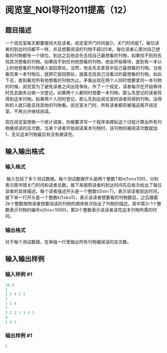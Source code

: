 # 阅览室_NOI导刊2011提高（12）

## 题目描述

一个阅览室每天都要接待大批读者。阅览室开门时间是O，关门时间是T。每位读者的到达时间都不一样，并且想要阅读的刊物不超过5本。每位读者心里对自己想看的刊物都有一个排位，到达之后他会先去找自己最想看的刊物，如果找不到则去找其次想看的刊物。如果找不到任何他想看的刊物，他会开始等待，直到有一本以上的他想看的刊物被人放回原处。当然，他会先去拿其中自己最想看的刊物。当他看完某一本刊物后，就把它放回原处，接着去找自己没看过的最想看的刊物。如此下去，直到看完所有他想看的刊物为止。矛盾出现在两个人同时想要拿同一本刊物的时候。阅览室为了避免读者之间出现争执，作了一个规定，读者每次在开始等待时先去服务台做一次登记。如果两个人都同时想要一本刊物，那么先登记的读者将得到这本刊物。如果两个人同时登记，那么先到达阅览室的读者将得到刊物。没得到的人就只能去找其他的刊物看。阅览室关门时，所有读者都将被强迫离开阅览室，不再允许继续阅读。     

现在阅览室想做一个统计调查，你被要求写一个程序来模拟这个过程计算出所有刊物被阅读的总次数。当某个读者开始阅读某本刊物时，该刊物的被阅读次数就加1，无论这本刊物最后有没有被读完。

## 输入输出格式

### 输入格式

 输入包括了多个测试数据。每个测试数据开头是两个整数T和n(1≤n≤100)，分别表示图书馆关门时间和读者总数。接下来按照读者的到达时间先后依次给出了每位读者的具体描述。每个读者描述开头是一个整数t(0≤t<T)，表示该读者到达时间。接下来一行开头是一个整数k(1≤k≤5)，表示该读者想要看的刊物数目。之后跟着2k个整数按照读者想要阅读的刊物的顺序依次给出了刊物的描述。其中第2i-1个整数表示刊物的编号s(0≤s<1000)，第2i个整数表示该读者读完这本刊物所需的时间。 

### 输出格式

对于每个测试数据，在单独一行里输出所有刊物被阅读的总次数。

## 输入输出样例

### 输入样例 #1

```cpp
10 4 
1
2 1 4 2 5 
3 
1 2 4 
7 
3 2 2 1 3 3 2 
9 
1 4 2 
```


### 输出样例 #1

```cpp
5
```


